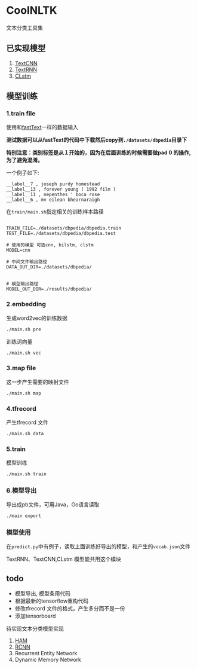 # CoolNLTK

文本分类工具集

## 已实现模型
1. [TextCNN](https://arxiv.org/abs/1408.5882)
2. [TextRNN](https://www.ijcai.org/Proceedings/16/Papers/408.pdf)
3. [CLstm](https://arxiv.org/abs/1602.06291)

## 模型训练

### 1.train file
使用和[fastText](https://github.com/facebookresearch/fastText)一样的数据输入

**测试数据可以从fastText的代码中下载然后copy到```./datasets/dbpedia```目录下**

**特别注意：类别标签是从１开始的，因为在后面训练的时候需要做pad 0 的操作,为了避免混淆。**

一个例子如下:
```
__label__7 , joseph purdy homestead
__label__13 , forever young ( 1992 film )
__label__11 , nepenthes ' boca rose
__label__6 , mv eilean bhearnaraigh

```
在```train/main.sh```指定相关的训练样本路径

```shell

TRAIN_FILE=./datasets/dbpedia/dbpedia.train
TEST_FILE=./datasets/dbpedia/dbpedia.test

# 使用的模型 可选cnn, bilstm, clstm
MODEL=cnn

# 中间文件输出路径
DATA_OUT_DIR=./datasets/dbpedia/


# 模型输出路径
MODEL_OUT_DIR=./results/dbpedia/
```

### 2.embedding
生成word2vec的训练数据
```bash
./main.sh pre
```

训练词向量
```bash
./main.sh vec
```

### 3.map file

这一步产生需要的映射文件

```bash
./main.sh map
```

### 4.tfrecord

产生tfrecord 文件

```bash
./main.sh data
```

### 5.train
模型训练
```bash
./main.sh train
```

### 6.模型导出
导出成pb文件，可用Java，Go语言读取

```bash
./main export
```

### 模型使用
在```predict.py```中有例子，读取上面训练好导出的模型，和产生的```vocab.json```文件

TextRNN、TextCNN,CLstm 模型能共用这个模块


## todo
* 模型导出, 模型条用代码
* 根据最新的tensorflow重构代码
* 修改tfrecord 文件的格式，产生多分而不是一份
* 添加tensorboard　

待实现文本分类模型实现
 1. [HAM](https://www.cs.cmu.edu/~diyiy/docs/naacl16.pdf)
 2. [RCNN](https://scholar.google.com.hk/scholar?q=Recurrent+Convolutional+Neural+Networks+for+Text+Classification&hl=zh-CN&as_sdt=0&as_vis=1&oi=scholart&sa=X&ved=0ahUKEwjpx82cvqTUAhWHspQKHUbDBDYQgQMIITAA)
 3. Recurrent Entity Network
 3. Dynamic Memory Network

